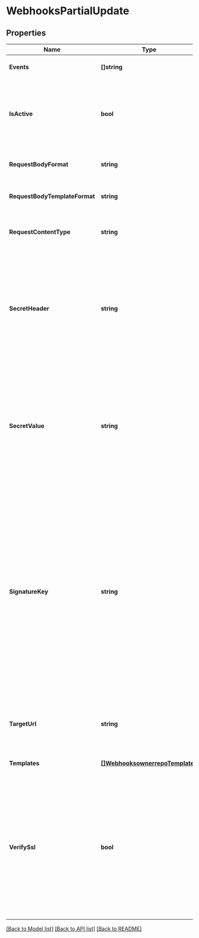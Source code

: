 # WebhooksPartialUpdate

## Properties
Name | Type | Description | Notes
------------ | ------------- | ------------- | -------------
**Events** | **[]string** | None | [optional] [default to null]
**IsActive** | **bool** | If enabled, the webhook will trigger on events and send payloads to the configured target URL. | [optional] [default to null]
**RequestBodyFormat** | **string** | The format of the payloads for webhook requests. | [optional] [default to null]
**RequestBodyTemplateFormat** | **string** | The format of the payloads for webhook requests. | [optional] [default to null]
**RequestContentType** | **string** | The value that will be sent for the &#39;Content Type&#39; header.  | [optional] [default to null]
**SecretHeader** | **string** | The header to send the predefined secret in. This must be unique from existing headers or it won&#39;t be sent. You can use this as a form of authentication on the endpoint side. | [optional] [default to null]
**SecretValue** | **string** | The value for the predefined secret (note: this is treated as a passphrase and is encrypted when we store it). You can use this as a form of authentication on the endpoint side. | [optional] [default to null]
**SignatureKey** | **string** | The value for the signature key - This is used to generate an HMAC-based hex digest of the request body, which we send as the X-Cloudsmith-Signature header so that you can ensure that the request wasn&#39;t modified by a malicious party (note: this is treated as a passphrase and is encrypted when we store it). | [optional] [default to null]
**TargetUrl** | **string** | The destination URL that webhook payloads will be POST&#39;ed to. | [optional] [default to null]
**Templates** | [**[]WebhooksownerrepoTemplates**](webhooksownerrepo_templates.md) | None | [optional] [default to null]
**VerifySsl** | **bool** | If enabled, SSL certificates is verified when webhooks are sent. It&#39;s recommended to leave this enabled as not verifying the integrity of SSL certificates leaves you susceptible to Man-in-the-Middle (MITM) attacks. | [optional] [default to null]

[[Back to Model list]](../README.md#documentation-for-models) [[Back to API list]](../README.md#documentation-for-api-endpoints) [[Back to README]](../README.md)


